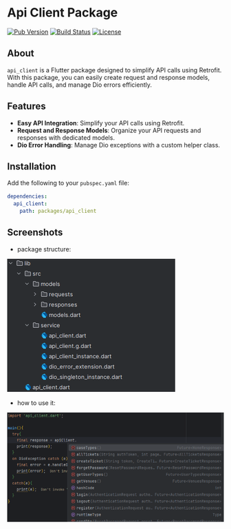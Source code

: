 # Api Client Package

[![Pub Version](https://img.shields.io/pub/v/api_client.svg)](https://pub.dev/packages/api_client)
[![Build Status](https://img.shields.io/github/actions/workflow/status/your_github_username/api_client/build.yml)](https://github.com/your_github_username/api_client/actions)
[![License](https://img.shields.io/badge/license-MIT-blue.svg)](https://opensource.org/licenses/MIT)

## About

`api_client` is a Flutter package designed to simplify API calls using Retrofit. With this package, you can easily create request and response models, handle API calls, and manage Dio errors efficiently.

## Features

- **Easy API Integration**: Simplify your API calls using Retrofit.
- **Request and Response Models**: Organize your API requests and responses with dedicated models.
- **Dio Error Handling**: Manage Dio exceptions with a custom helper class.

## Installation

Add the following to your `pubspec.yaml` file:

```yaml
dependencies:
  api_client:
    path: packages/api_client 
```
## Screenshots

- package structure:
  
![](screen_shots/Screenshot_1.png)   

- how to use it:
  
![](screen_shots/Screenshot_2.png)
